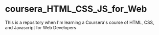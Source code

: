 # coursera_HTML_CSS_JS_for_Web
This is a repository when I'm learning a Coursera's course of HTML, CSS, and Javascript for Web Developers
